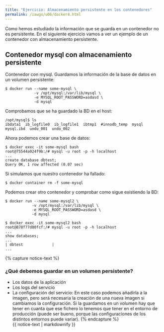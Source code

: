 ```yaml
---
title: "Ejercicio: Almacenamiento persistente en los contenedores"
permalink: /iawgs/u06/docker4.html
---
```


Como hemos estudiado la información que se guarda en un contenedor no es persistente. En el siguiente ejercicio vamos a ver un ejemplo de un contenedor con almacenamiento persistente.

## Contenedor mysql con almacenamiento persistente

Contenedor con mysql. Guardamos la información de la base de datos en un volumen persistente:

    $ docker run --name some-mysql \ 
                 -v /opt/mysql:/var/lib/mysql \
                 -e MYSQL_ROOT_PASSWORD=asdasd \
                 -d mysql

Comprobamos que se ha guardado la BD en el host:

    /opt/mysql$ ls
    ibdata1  ib_logfile0  ib_logfile1  ibtmp1  #innodb_temp  mysql  mysql.ibd  undo_001  undo_002
 
Ahora podemos crear una base de datos:

    $ docker exec -it some-mysql bash
    root@75544a024f9b:/# mysql -u root -p -h localhost
    ...
    create database dbtest;
    Query OK, 1 row affected (0.07 sec)

Si simulamos que nuestro contenedor ha fallado: 

    $ docker container rm -f some-mysql 

Podemos crear otro contenedor y comprobar como sigue existiendo la BD:


    $ docker run --name some-mysql2 \
                -v /opt/mysql:/var/lib/mysql \
                -e MYSQL_ROOT_PASSWORD=asdasd \
                -d mysql
    
    $ docker exec -it some-mysql2 bash
    root@878f77d80fcf:/# mysql -u root -p -h localhost
    ...
    show databases;
    ...
    | dbtest             |
    ...
  
{% capture notice-text %}
### ¿Qué debemos guardar en un volumen persistente?

* Los datos de la aplicación
* Los logs del servicio
* La configuración del servicio: En este caso podemos añadirla a la imagen, pero será necesaria la creación de una nueva imagen si cambiamos la configuración. Si la guardamos en un volumen hay que tener en cuanta que ese fichero lo tenemos que tener en el entorno de producción (puede ser bueno, porque las configuraciones de los distintos entornos puede variar).
{% endcapture %}<div class="notice--warning">{{ notice-text | markdownify }}</div>
